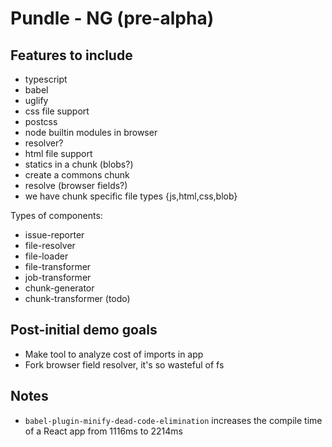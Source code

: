 # Pundle - NG (pre-alpha)

## Features to include

- typescript
- babel
- uglify
- css file support
- postcss
- node builtin modules in browser
- resolver?
- html file support
- statics in a chunk (blobs?)
- create a commons chunk
- resolve (browser fields?)
- we have chunk specific file types {js,html,css,blob}

Types of components:

- issue-reporter
- file-resolver
- file-loader
- file-transformer
- job-transformer
- chunk-generator
- chunk-transformer (todo)

## Post-initial demo goals

- Make tool to analyze cost of imports in app
- Fork browser field resolver, it's so wasteful of fs


## Notes

- `babel-plugin-minify-dead-code-elimination` increases the compile time of a React app from 1116ms to 2214ms
